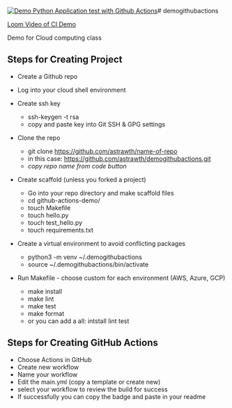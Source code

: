 
[![Demo Python Application test with Github Actions](https://github.com/astrawth/demogithubactions/actions/workflows/main.yml/badge.svg)](https://github.com/astrawth/demogithubactions/actions/workflows/main.yml)# demogithubactions

[Loom Video of CI Demo](https://www.loom.com/share/581af99f85ce4035bdb4f45979057873)

Demo for Cloud computing class

## Steps for Creating Project

- Create a Github repo

- Log into your cloud shell environment

- Create ssh key
  - ssh-keygen -t rsa
  - copy and paste key into Git SSH & GPG settings

- Clone the repo
  - git clone https://github.com/astrawth/name-of-repo
  - in this case: https://github.com/astrawth/demogithubactions.git
  - *copy repo name from code button*

- Create scaffold (unless you forked a project)
  - Go into your repo directory and make scaffold files
  - cd github-actions-demo/
  - touch Makefile
  - touch hello.py
  - touch test_hello.py
  - touch requirements.txt

- Create a virtual environment to avoid conflicting packages
  - python3 -m venv ~/.demogithubactions
  - source ~/.demogithubactions/bin/activate

- Run Makefile - choose custom for each environment (AWS, Azure, GCP)
  - make install
  - make lint
  - make test
  - make format
  - or you can add a all: intstall lint test
  
 ## Steps for Creating GitHub Actions
 
 - Choose Actions in GitHub
  - Create new workflow
  - Name your workflow
  - Edit the main.yml (copy a template or create new)
  - select your workflow to review the build for success
  - If successfully you can copy the badge and paste in your readme


